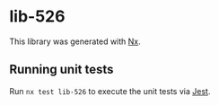# lib-526

This library was generated with [Nx](https://nx.dev).

## Running unit tests

Run `nx test lib-526` to execute the unit tests via [Jest](https://jestjs.io).
